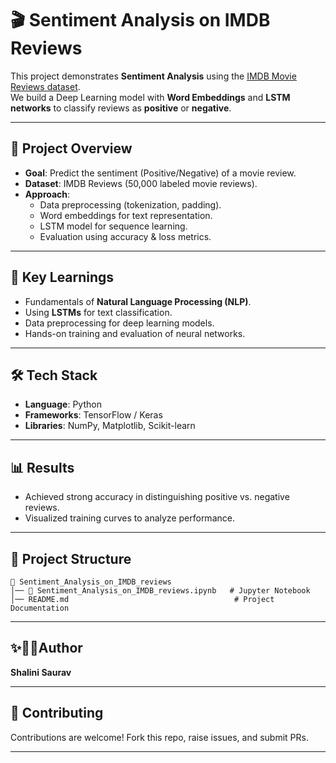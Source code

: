 # 🎬 Sentiment Analysis on IMDB Reviews

This project demonstrates **Sentiment Analysis** using the [IMDB Movie Reviews dataset](https://ai.stanford.edu/~amaas/data/sentiment/).  
We build a Deep Learning model with **Word Embeddings** and **LSTM networks** to classify reviews as **positive** or **negative**.

---

## 📌 Project Overview
- **Goal**: Predict the sentiment (Positive/Negative) of a movie review.  
- **Dataset**: IMDB Reviews (50,000 labeled movie reviews).  
- **Approach**:  
  - Data preprocessing (tokenization, padding).  
  - Word embeddings for text representation.  
  - LSTM model for sequence learning.  
  - Evaluation using accuracy & loss metrics.  

---

## 🚀 Key Learnings
- Fundamentals of **Natural Language Processing (NLP)**.  
- Using **LSTMs** for text classification.  
- Data preprocessing for deep learning models.  
- Hands-on training and evaluation of neural networks.  

---

## 🛠 Tech Stack
- **Language**: Python  
- **Frameworks**: TensorFlow / Keras  
- **Libraries**: NumPy, Matplotlib, Scikit-learn  

---

## 📊 Results
- Achieved strong accuracy in distinguishing positive vs. negative reviews.  
- Visualized training curves to analyze performance.  

---

## 📂 Project Structure
```
📁 Sentiment_Analysis_on_IMDB_reviews
│── 📓 Sentiment_Analysis_on_IMDB_reviews.ipynb   # Jupyter Notebook
│── README.md                                     # Project Documentation
```

---

## ✨👩‍💻Author
**Shalini Saurav**  

---

## 🤝 Contributing
Contributions are welcome! Fork this repo, raise issues, and submit PRs.  

---
